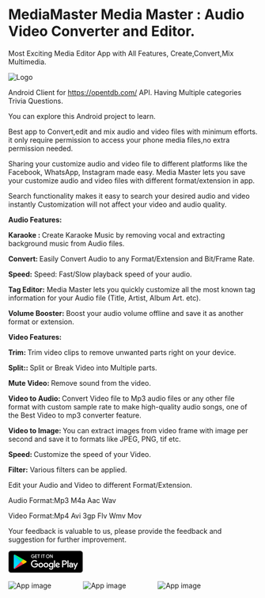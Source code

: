 # MediaMaster Media Master : Audio Video Converter and Editor.

 Most Exciting Media Editor App with All Features, Create,Convert,Mix Multimedia.
 
<img alt="Logo" src="app/src/main/res/mipmap-xxxhdpi/ic_launcher.png" width="80" />

Android Client for https://opentdb.com/ API. Having Multiple categories Trivia Questions.

You can explore this Android project to learn.

Best app to Convert,edit and mix audio and video files with minimum efforts.
it only require permission to access your phone media files,no extra permission needed.

Sharing your customize audio and video file to different platforms like the Facebook, WhatsApp, Instagram made easy. Media Master lets you save your customize audio and video files with different format/extension in app.

Search functionality makes it easy to search your desired audio and video instantly
Customization will not affect your video and audio quality.

<b>Audio Features:</b>

<b>Karaoke : </b> Create Karaoke Music by removing vocal and extracting background music from Audio files.	

<b>Convert: </b> Easily Convert Audio to any Format/Extension and Bit/Frame Rate. 

<b>Speed:</b> Speed: Fast/Slow playback speed of your audio.

<b>Tag Editor:</b> Media Master lets you quickly customize all the most known tag 
information for your Audio file (Title, Artist, Album Art. etc).

<b>Volume Booster:</b> Boost your audio volume offline and save it as another format or extension.

<b>Video Features: </b>

<b>Trim: </b> Trim video clips to remove unwanted parts right on your device.

<b>Split:: </b> Split or Break Video into Multiple parts.

<b>Mute Video: </b> Remove sound from the video.

<b>Video to Audio:  </b> Convert Video file to Mp3 audio files or any other file format with custom sample rate to make high-quality audio songs, one of the Best Video to mp3 converter feature.

<b>Video to Image: </b> You can extract images from video frame with image per second and save it to formats like JPEG, PNG, tif etc.

<b>Speed: </b> Customize the speed of your Video. 

<b>Filter:</b> Various filters can be applied.

Edit your Audio and Video to different Format/Extension.

Audio Format:Mp3 M4a Aac Wav

Video Format:Mp4 Avi 3gp Flv Wmv Mov

Your feedback is valuable to us, please provide the feedback and suggestion for further improvement.



<a href='https://play.google.com/store/apps/details?id=com.appsvatika.quizapp'><img src='https://github.com/AppsVatika/QuizApp/blob/master/google-play.png' alt='Get it on Google Play' height='45' /></a>

<div style="display:flex;">
<img alt="App image" src="screenshot/Screenshot (19 Nov 2017 8_14_05 pm).png" width="30%" >
<img alt="App image" src="screenshot/Screenshot (19 Nov 2017 8_14_56 pm).png" width="30%">
<img alt="App image" src="screenshot/Screenshot (19 Nov 2017 8_16_16 pm).png" width="30%">

</div>

